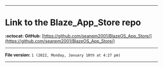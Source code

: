 
***

# Link to the Blaze_App_Store repo

**:octocat:** **GitHub:** [https://github.com/seanpm2001/BlazeOS_App_Store/](https://github.com/seanpm2001/BlazeOS_App_Store/)

***

**File version:** `1 (2022, Monday, January 10th at 4:27 pm)`

***
